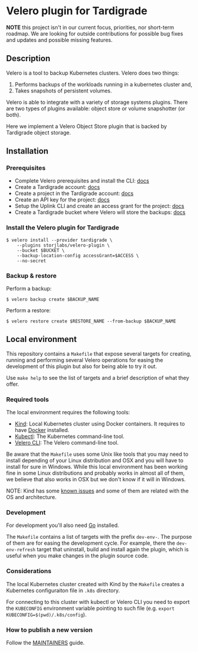 # Velero plugin for Tardigrade

__NOTE__ this project isn't in our current focus, priorities, nor short-term roadmap.
We are looking for outside contributions for possible bug fixes and updates and possible missing features.

## Description

Velero is a tool to backup Kubernetes clusters. Velero does two things:

1. Performs backups of the workloads running in a kubernetes cluster and,
1. Takes snapshots of persistent volumes.

Velero is able to integrate with a variety of storage systems plugins. There are two types of plugins available: object store or volume snapshotter (or both).

Here we implement a Velero Object Store plugin that is backed by Tardigrade object storage.

## Installation

### Prerequisites

- Complete Velero prerequisites and install the CLI: [docs](https://velero.io/docs/master/basic-install/)
- Create a Tardigrade account: [docs](https://tardigrade.io/signup/)
- Create a project in the Tardigrade account: [docs](https://documentation.tardigrade.io/getting-started/uploading-your-first-object/create-a-project)
- Create an API key for the project: [docs](https://documentation.tardigrade.io/getting-started/uploading-your-first-object/create-an-api-key)
- Setup the Uplink CLI and create an access grant for the project: [docs](https://documentation.tardigrade.io/getting-started/uploading-your-first-object/set-up-uplink-cli)
- Create a Tardigrade bucket where Velero will store the backups: [docs](https://documentation.tardigrade.io/getting-started/uploading-your-first-object/create-a-bucket)

### Install the Velero plugin for Tardigrade

```
$ velero install --provider tardigrade \
    --plugins storjlabs/velero-plugin \
    --bucket $BUCKET \
    --backup-location-config accessGrant=$ACCESS \
    --no-secret
```

### Backup & restore

Perform a backup:

```
$ velero backup create $BACKUP_NAME
```

Perform a restore:

```
$ velero restore create $RESTORE_NAME --from-backup $BACKUP_NAME
```

## Local environment

This repository contains a `Makefile` that expose several targets for creating, running and performing several Velero operations for easing the development of this plugin but also for being able to try it out.

Use `make help` to see the list of targets and a brief description of what they offer.


### Required tools

The local environment requires the following tools:

* [Kind](https://kind.sigs.k8s.io/): Local Kubernetes cluster using Docker containers. It requires to have [Docker](https://www.docker.com/products/docker-desktop) installed.
* [Kubectl](https://kubernetes.io/docs/tasks/tools/install-kubectl/): The Kubernetes command-line tool.
* [Velero CLI](https://velero.io/docs/v1.4/basic-install/): The Velero command-line tool.

Be aware that the `Makefile` uses some Unix like tools that you may need to install depending of your Linux distribution and OSX and you will have to install for sure in Windows. While this local environment has been working fine in some Linux distributions and probably works in almost all of them, we believe that also works in OSX but we don't know if it will in Windows.

NOTE: Kind has some [known issues](https://kind.sigs.k8s.io/docs/user/known-issues/) and some of them are related with the OS and architecture.


### Development

For development you'll also need [Go](https://golang.org/) installed.

The `Makefile` contains a list of targets with the prefix `dev-env-`. The purpose of them are for easing the development cycle. For example, there the `dev-env-refresh` target that uninstall, build and install again the plugin, which is useful when you make changes in the plugin source code.


### Considerations

The local Kubernetes cluster created with Kind by the `Makefile` creates a Kubernetes configuraiton file in `.k8s` directory.

For connecting to this cluster with kubectl or Velero CLI you need to export the `KUBECONFIG` environment variable pointing to such file (e.g. `export KUBECONFIG=$(pwd)/.k8s/config`).

### How to publish a new version

Follow the [MAINTAINERS](MAINTAINERS.md) guide.
